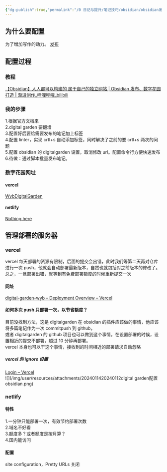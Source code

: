 ```yaml
---
{"dg-publish":true,"permalink":"/0 日记与提升/笔记技巧/obsidian/obsidian发布/20240112digital garden配置obsidian/","title":"20240112digital garden配置obsidian"}
---
```



## 为什么要配置
为了增加写作的动力。
[发布](../../发布.md)
## 配置过程
### 教程
[【Obsidian】人人都可以构建的 属于自己的独立网站 | Obsidian 发布、数字花园打造 | 渐进创作\_哔哩哔哩\_bilibili](https://www.bilibili.com/video/BV1HF411173m/?spm_id_from=333.1007.tianma.4-3-13.click&vd_source=20cb3e7c6ad3d64f0eb2d763ff005080)
### 我的步骤
1.根据官方文档来  
2.digital garden 要翻墙  
3.配置好后要给需要发布的笔记加上标签  
4.配置 linter，实现 crtl+s 自动添加标签，同时解决了之前的要 crtl+s 两次的问题  
5.配置 obsidian 的 digitalgarden 设置，取消修改 url。配置命令行方便快速发布  
6.待做：通过脚本批量发布笔记。
### 数字花园网址
#### vercel
[WybDigitalGarden](https://digital-garden-wyb.vercel.app/)  
#### netlify
[Nothing here](https://unrivaled-kashata-4a2ced.netlify.app/)
## 管理部署的服务器
###  vercel 
vercel 每天部署的资源有限制，后面的提交会出错，此时我们等第二天再对仓库进行一次 push，他就会自动部署最新版本，自然也就包括对之前版本的修改了。  
总之，一旦部署出错，就等到有免费部署额度的时候重新提交一次
#### 网址
[digital-garden-wyb – Deployment Overview – Vercel](https://vercel.com/wangyubos-projects-007ecc20/digital-garden-wyb/5G4Sw6bj97Qg8hLdzCSgHmpQZMrc)
#### 如何多次 push 只部署一次，以节省额度？
目前没找到方法，这是 digitalgarden 在 obsidian 的插件应该做的事情，他应该将多篇笔记作为一次 commitpush 到 github，  
或者 digitalgarden 的 github 项目也可以做到这个事情，在设置部署的时候，设置相近的提交不部署，超过 10 分钟再部署。  
vercel 本身也可以干这个事情，接收到的时间相近的部署请求自动忽略
##### vercel 的 ignore 设置
[Login – Vercel](https://vercel.com/wangyubos-projects-007ecc20/digital-garden-wyb/settings/git)  
![](/img/user/resources/attachments/2024011420240112digital garden配置obsidian.png)
### netlify
#### 特性
1.一分钟只能部署一次，有效节约部署次数  
2.域名不好看  
3.额度多？或者额度是按月算？  
4.国内能访问
#### 配置
site configuration，Pretty URLs 关闭